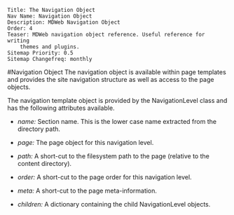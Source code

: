 ```metainf
Title: The Navigation Object
Nav Name: Navigation Object
Description: MDWeb Navigation Object
Order: 4
Teaser: MDWeb navigation object reference. Useful reference for writing
    themes and plugins.
Sitemap Priority: 0.5
Sitemap Changefreq: monthly
```

#Navigation Object
The navigation object is available within page templates and provides the
site navigation structure as well as access to the page objects.

The navigation template object is provided by the NavigationLevel class and has
the following attributes available.

* *name:* Section name. This is the lower case name extracted from the 
directory path.

* *page:* The page object for this navigation level.

* *path:* A short-cut to the filesystem path to the page (relative 
to the content directory).

* *order:* A short-cut to the page order for this navigation level.

* *meta:* A short-cut to the page meta-information.

* *children:* A dictionary containing the child NavigationLevel objects.

